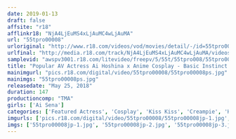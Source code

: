 ```yaml
---
date: 2019-01-13
draft: false
affsite: "r18"
afflinkr18: "NjA4LjEuMS4xLjAuMC4wLjAuMA"
url: "55tpro00008"
urloriginal: "http://www.r18.com/videos/vod/movies/detail/-/id=55tpro00008"
urlfinal: "http://media.r18.com/track/NjA4LjEuMS4xLjAuMC4wLjAuMA/videos/vod/movies/detail/-/id=55tpro00008"
samplevid: "awspv3001.r18.com/litevideo/freepv/5/55t/55tpro008/55tpro008_dmb_w.mp4"
title: "Popular AV Actress Ai Hoshina x Anime Cosplay - Basic Instinct Baring Deep Kisses And Creampie Sex -"
mainimgurl: "pics.r18.com/digital/video/55tpro00008/55tpro00008ps.jpg"
mainimgs: "55tpro00008ps.jpg"
releasedate: "May 25, 2018"
duration: 147
productioncomp: "TMA"
girls: ['Ai Sena']
categories: ['Featured Actress', 'Cosplay', 'Kiss Kiss', 'Creampie', 'Hi-Def']
imgurls: ['pics.r18.com/digital/video/55tpro00008/55tpro00008jp-1.jpg', 'pics.r18.com/digital/video/55tpro00008/55tpro00008jp-2.jpg', 'pics.r18.com/digital/video/55tpro00008/55tpro00008jp-3.jpg', 'pics.r18.com/digital/video/55tpro00008/55tpro00008jp-4.jpg', 'pics.r18.com/digital/video/55tpro00008/55tpro00008jp-5.jpg', 'pics.r18.com/digital/video/55tpro00008/55tpro00008jp-6.jpg', 'pics.r18.com/digital/video/55tpro00008/55tpro00008jp-7.jpg', 'pics.r18.com/digital/video/55tpro00008/55tpro00008jp-8.jpg', 'pics.r18.com/digital/video/55tpro00008/55tpro00008jp-9.jpg', 'pics.r18.com/digital/video/55tpro00008/55tpro00008jp-10.jpg', 'pics.r18.com/digital/video/55tpro00008/55tpro00008jp-11.jpg', 'pics.r18.com/digital/video/55tpro00008/55tpro00008jp-12.jpg', 'pics.r18.com/digital/video/55tpro00008/55tpro00008jp-13.jpg', 'pics.r18.com/digital/video/55tpro00008/55tpro00008jp-14.jpg', 'pics.r18.com/digital/video/55tpro00008/55tpro00008jp-15.jpg', 'pics.r18.com/digital/video/55tpro00008/55tpro00008jp-16.jpg', 'pics.r18.com/digital/video/55tpro00008/55tpro00008jp-17.jpg', 'pics.r18.com/digital/video/55tpro00008/55tpro00008jp-18.jpg', 'pics.r18.com/digital/video/55tpro00008/55tpro00008jp-19.jpg', 'pics.r18.com/digital/video/55tpro00008/55tpro00008jp-20.jpg']
imgs: ['55tpro00008jp-1.jpg', '55tpro00008jp-2.jpg', '55tpro00008jp-3.jpg', '55tpro00008jp-4.jpg', '55tpro00008jp-5.jpg', '55tpro00008jp-6.jpg', '55tpro00008jp-7.jpg', '55tpro00008jp-8.jpg', '55tpro00008jp-9.jpg', '55tpro00008jp-10.jpg', '55tpro00008jp-11.jpg', '55tpro00008jp-12.jpg', '55tpro00008jp-13.jpg', '55tpro00008jp-14.jpg', '55tpro00008jp-15.jpg', '55tpro00008jp-16.jpg', '55tpro00008jp-17.jpg', '55tpro00008jp-18.jpg', '55tpro00008jp-19.jpg', '55tpro00008jp-20.jpg']
---
```

